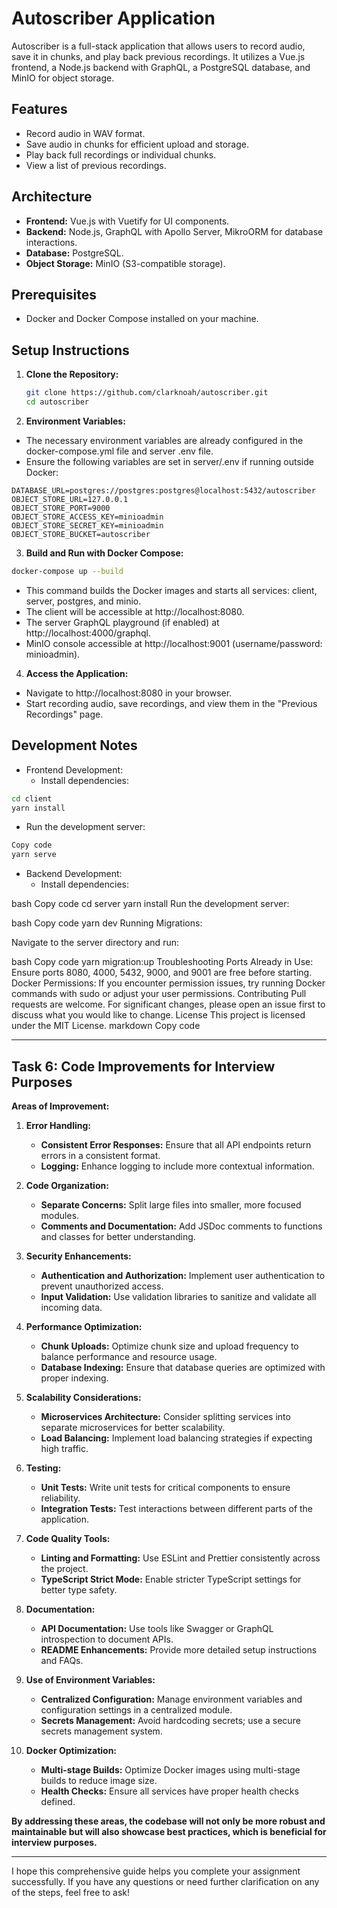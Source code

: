 # Autoscriber Application

Autoscriber is a full-stack application that allows users to record audio, save it in chunks, and play back previous recordings. It utilizes a Vue.js frontend, a Node.js backend with GraphQL, a PostgreSQL database, and MinIO for object storage.

## **Features**

- Record audio in WAV format.
- Save audio in chunks for efficient upload and storage.
- Play back full recordings or individual chunks.
- View a list of previous recordings.

## **Architecture**

- **Frontend:** Vue.js with Vuetify for UI components.
- **Backend:** Node.js, GraphQL with Apollo Server, MikroORM for database interactions.
- **Database:** PostgreSQL.
- **Object Storage:** MinIO (S3-compatible storage).

## **Prerequisites**

- Docker and Docker Compose installed on your machine.

## **Setup Instructions**

1. **Clone the Repository:**

   ```bash
   git clone https://github.com/clarknoah/autoscriber.git
   cd autoscriber
   ```

2. **Environment Variables:**

* The necessary environment variables are already configured in the docker-compose.yml file and server .env file.
* Ensure the following variables are set in server/.env if running outside Docker:


```env
DATABASE_URL=postgres://postgres:postgres@localhost:5432/autoscriber
OBJECT_STORE_URL=127.0.0.1
OBJECT_STORE_PORT=9000
OBJECT_STORE_ACCESS_KEY=minioadmin
OBJECT_STORE_SECRET_KEY=minioadmin
OBJECT_STORE_BUCKET=autoscriber
```


3. **Build and Run with Docker Compose:**

```bash
docker-compose up --build
```

* This command builds the Docker images and starts all services: client, server, postgres, and minio.
* The client will be accessible at http://localhost:8080.
* The server GraphQL playground (if enabled) at http://localhost:4000/graphql.
* MinIO console accessible at http://localhost:9001 (username/password: minioadmin).


4. **Access the Application:**

* Navigate to http://localhost:8080 in your browser.
* Start recording audio, save recordings, and view them in the "Previous Recordings" page.


## **Development Notes**
* Frontend Development:
  * Install dependencies:
```bash
cd client
yarn install
```
* Run the development server:

```bash
Copy code
yarn serve
```

* Backend Development:
  * Install dependencies:

bash
Copy code
cd server
yarn install
Run the development server:

bash
Copy code
yarn dev
Running Migrations:

Navigate to the server directory and run:

bash
Copy code
yarn migration:up
Troubleshooting
Ports Already in Use:
Ensure ports 8080, 4000, 5432, 9000, and 9001 are free before starting.
Docker Permissions:
If you encounter permission issues, try running Docker commands with sudo or adjust your user permissions.
Contributing
Pull requests are welcome. For significant changes, please open an issue first to discuss what you would like to change.
License
This project is licensed under the MIT License.
markdown
Copy code

---

## **Task 6: Code Improvements for Interview Purposes**

**Areas of Improvement:**

1. **Error Handling:**

   - **Consistent Error Responses:** Ensure that all API endpoints return errors in a consistent format.
   - **Logging:** Enhance logging to include more contextual information.

2. **Code Organization:**

   - **Separate Concerns:** Split large files into smaller, more focused modules.
   - **Comments and Documentation:** Add JSDoc comments to functions and classes for better understanding.

3. **Security Enhancements:**

   - **Authentication and Authorization:** Implement user authentication to prevent unauthorized access.
   - **Input Validation:** Use validation libraries to sanitize and validate all incoming data.

4. **Performance Optimization:**

   - **Chunk Uploads:** Optimize chunk size and upload frequency to balance performance and resource usage.
   - **Database Indexing:** Ensure that database queries are optimized with proper indexing.

5. **Scalability Considerations:**

   - **Microservices Architecture:** Consider splitting services into separate microservices for better scalability.
   - **Load Balancing:** Implement load balancing strategies if expecting high traffic.

6. **Testing:**

   - **Unit Tests:** Write unit tests for critical components to ensure reliability.
   - **Integration Tests:** Test interactions between different parts of the application.

7. **Code Quality Tools:**

   - **Linting and Formatting:** Use ESLint and Prettier consistently across the project.
   - **TypeScript Strict Mode:** Enable stricter TypeScript settings for better type safety.

8. **Documentation:**

   - **API Documentation:** Use tools like Swagger or GraphQL introspection to document APIs.
   - **README Enhancements:** Provide more detailed setup instructions and FAQs.

9. **Use of Environment Variables:**

   - **Centralized Configuration:** Manage environment variables and configuration settings in a centralized module.
   - **Secrets Management:** Avoid hardcoding secrets; use a secure secrets management system.

10. **Docker Optimization:**

    - **Multi-stage Builds:** Optimize Docker images using multi-stage builds to reduce image size.
    - **Health Checks:** Ensure all services have proper health checks defined.

**By addressing these areas, the codebase will not only be more robust and maintainable but will also showcase best practices, which is beneficial for interview purposes.**

---

I hope this comprehensive guide helps you complete your assignment successfully. If you have any questions or need further clarification on any of the steps, feel free to ask!